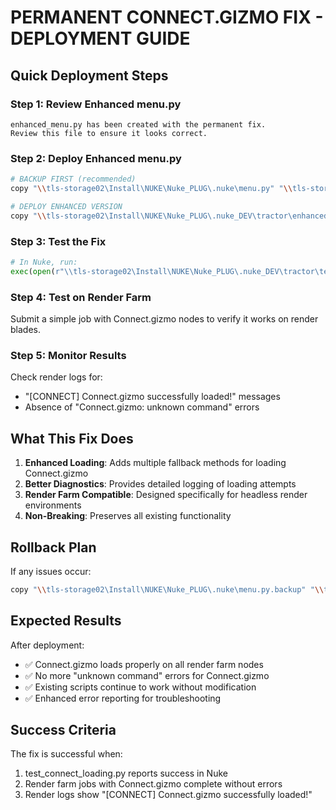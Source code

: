# PERMANENT CONNECT.GIZMO FIX - DEPLOYMENT GUIDE

## Quick Deployment Steps

### Step 1: Review Enhanced menu.py
```
enhanced_menu.py has been created with the permanent fix.
Review this file to ensure it looks correct.
```

### Step 2: Deploy Enhanced menu.py
```bash
# BACKUP FIRST (recommended)
copy "\\tls-storage02\Install\NUKE\Nuke_PLUG\.nuke\menu.py" "\\tls-storage02\Install\NUKE\Nuke_PLUG\.nuke\menu.py.backup"

# DEPLOY ENHANCED VERSION
copy "\\tls-storage02\Install\NUKE\Nuke_PLUG\.nuke_DEV\tractor\enhanced_menu.py" "\\tls-storage02\Install\NUKE\Nuke_PLUG\.nuke\menu.py"
```

### Step 3: Test the Fix
```python
# In Nuke, run:
exec(open(r"\\tls-storage02\Install\NUKE\Nuke_PLUG\.nuke_DEV\tractor\test_connect_loading.py").read())
```

### Step 4: Test on Render Farm
Submit a simple job with Connect.gizmo nodes to verify it works on render blades.

### Step 5: Monitor Results
Check render logs for:
- "[CONNECT] Connect.gizmo successfully loaded!" messages
- Absence of "Connect.gizmo: unknown command" errors

## What This Fix Does

1. **Enhanced Loading**: Adds multiple fallback methods for loading Connect.gizmo
2. **Better Diagnostics**: Provides detailed logging of loading attempts  
3. **Render Farm Compatible**: Designed specifically for headless render environments
4. **Non-Breaking**: Preserves all existing functionality

## Rollback Plan

If any issues occur:
```bash
copy "\\tls-storage02\Install\NUKE\Nuke_PLUG\.nuke\menu.py.backup" "\\tls-storage02\Install\NUKE\Nuke_PLUG\.nuke\menu.py"
```

## Expected Results

After deployment:
- ✅ Connect.gizmo loads properly on all render farm nodes
- ✅ No more "unknown command" errors for Connect.gizmo  
- ✅ Existing scripts continue to work without modification
- ✅ Enhanced error reporting for troubleshooting

## Success Criteria

The fix is successful when:
1. test_connect_loading.py reports success in Nuke
2. Render farm jobs with Connect.gizmo complete without errors
3. Render logs show "[CONNECT] Connect.gizmo successfully loaded!"
